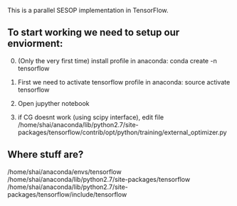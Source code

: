 This is a parallel SESOP implementation in TensorFlow.

To start working we need to setup our enviorment:
-------------------------------------------------

0. (Only the very first time) install profile in anaconda:
conda create -n tensorflow

1. First we need to activate tensorflow profile in anaconda:
source activate tensorflow

2. Open jupyther notebook

3. if CG doesnt work (using scipy interface),
edit file /home/shai/anaconda/lib/python2.7/site-packages/tensorflow/contrib/opt/python/training/external_optimizer.py


Where stuff are?
----------------
/home/shai/anaconda/envs/tensorflow
/home/shai/anaconda/lib/python2.7/site-packages/tensorflow
/home/shai/anaconda/lib/python2.7/site-packages/tensorflow/include/tensorflow


